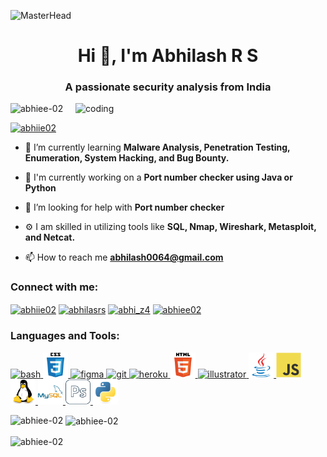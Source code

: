 ![MasterHead](https://iconscout.com/lottie-animation/man-is-standing-holding-the-phone-11079539)
<h1 align="center">Hi 👋, I'm Abhilash R S</h1>
<h3 align="center">A passionate security analysis from India</h3>

<img align="right" alt="coding" width="400" src= "https://gifdb.com/images/high/animated-man-computer-coding-nae6mec378lsg1i3.gif">

<p align="left"> <img src="https://komarev.com/ghpvc/?username=abhiee-02&label=Profile%20views&color=0e75b6&style=flat" alt="abhiee-02" /> </p>

<p align="left"> <a href="https://twitter.com/abhiie02" target="blank"><img src="https://img.shields.io/twitter/follow/abhiie02?logo=twitter&style=for-the-badge" alt="abhiie02" /></a> </p>

- 📖 I’m currently learning **Malware Analysis, Penetration Testing, Enumeration, System Hacking, and Bug Bounty.**

- 🔭 I'm currently working on a **Port number checker using Java or Python**

- 🤝 I’m looking for help with **Port number checker**

- ⚙️ I am skilled in utilizing tools like **SQL, Nmap, Wireshark, Metasploit, and Netcat.**

- 📫 How to reach me **abhilash0064@gmail.com**

<h3 align="left">Connect with me:</h3>
<p align="left">
<a href="https://twitter.com/abhiie02" target="blank"><img align="center" src="https://raw.githubusercontent.com/rahuldkjain/github-profile-readme-generator/master/src/images/icons/Social/twitter.svg" alt="abhiie02" height="30" width="40" /></a>
<a href="https://linkedin.com/in/abhilasrs" target="blank"><img align="center" src="https://raw.githubusercontent.com/rahuldkjain/github-profile-readme-generator/master/src/images/icons/Social/linked-in-alt.svg" alt="abhilasrs" height="30" width="40" /></a>
<a href="https://instagram.com/abhi_z4" target="blank"><img align="center" src="https://raw.githubusercontent.com/rahuldkjain/github-profile-readme-generator/master/src/images/icons/Social/instagram.svg" alt="abhi_z4" height="30" width="40" /></a>
<a href="https://www.hackerrank.com/abhiee02" target="blank"><img align="center" src="https://raw.githubusercontent.com/rahuldkjain/github-profile-readme-generator/master/src/images/icons/Social/hackerrank.svg" alt="abhiee02" height="30" width="40" /></a>
</p>

<h3 align="left">Languages and Tools:</h3>
<p align="left"> <a href="https://www.gnu.org/software/bash/" target="_blank" rel="noreferrer"> <img src="https://www.vectorlogo.zone/logos/gnu_bash/gnu_bash-icon.svg" alt="bash" width="40" height="40"/> </a> <a href="https://www.w3schools.com/css/" target="_blank" rel="noreferrer"> <img src="https://raw.githubusercontent.com/devicons/devicon/master/icons/css3/css3-original-wordmark.svg" alt="css3" width="40" height="40"/> </a> <a href="https://www.figma.com/" target="_blank" rel="noreferrer"> <img src="https://www.vectorlogo.zone/logos/figma/figma-icon.svg" alt="figma" width="40" height="40"/> </a> <a href="https://git-scm.com/" target="_blank" rel="noreferrer"> <img src="https://www.vectorlogo.zone/logos/git-scm/git-scm-icon.svg" alt="git" width="40" height="40"/> </a> <a href="https://heroku.com" target="_blank" rel="noreferrer"> <img src="https://www.vectorlogo.zone/logos/heroku/heroku-icon.svg" alt="heroku" width="40" height="40"/> </a> <a href="https://www.w3.org/html/" target="_blank" rel="noreferrer"> <img src="https://raw.githubusercontent.com/devicons/devicon/master/icons/html5/html5-original-wordmark.svg" alt="html5" width="40" height="40"/> </a> <a href="https://www.adobe.com/in/products/illustrator.html" target="_blank" rel="noreferrer"> <img src="https://www.vectorlogo.zone/logos/adobe_illustrator/adobe_illustrator-icon.svg" alt="illustrator" width="40" height="40"/> </a> <a href="https://www.java.com" target="_blank" rel="noreferrer"> <img src="https://raw.githubusercontent.com/devicons/devicon/master/icons/java/java-original.svg" alt="java" width="40" height="40"/> </a> <a href="https://developer.mozilla.org/en-US/docs/Web/JavaScript" target="_blank" rel="noreferrer"> <img src="https://raw.githubusercontent.com/devicons/devicon/master/icons/javascript/javascript-original.svg" alt="javascript" width="40" height="40"/> </a> <a href="https://www.linux.org/" target="_blank" rel="noreferrer"> <img src="https://raw.githubusercontent.com/devicons/devicon/master/icons/linux/linux-original.svg" alt="linux" width="40" height="40"/> </a> <a href="https://www.mysql.com/" target="_blank" rel="noreferrer"> <img src="https://raw.githubusercontent.com/devicons/devicon/master/icons/mysql/mysql-original-wordmark.svg" alt="mysql" width="40" height="40"/> </a> <a href="https://www.photoshop.com/en" target="_blank" rel="noreferrer"> <img src="https://raw.githubusercontent.com/devicons/devicon/master/icons/photoshop/photoshop-line.svg" alt="photoshop" width="40" height="40"/> </a> <a href="https://www.python.org" target="_blank" rel="noreferrer"> <img src="https://raw.githubusercontent.com/devicons/devicon/master/icons/python/python-original.svg" alt="python" width="40" height="40"/> </a> </p>

<p><img align="left" src="https://github-readme-stats.vercel.app/api/top-langs?username=abhiee-02&show_icons=true&locale=en&layout=compact" alt="abhiee-02" /></p>

<p>&nbsp;<img align="center" src="https://github-readme-stats.vercel.app/api?username=abhiee-02&show_icons=true&locale=en" alt="abhiee-02" /></p>

<p><img align="center" src="https://github-readme-streak-stats.herokuapp.com/?user=abhiee-02&" alt="abhiee-02" /></p>
